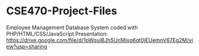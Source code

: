 # CSE470-Project-Files
Employee Management Database System coded with PHP/HTML/CSS/JavaScript
Presentation: https://drive.google.com/file/d/1pWquiBJh5UnMixp6qt0jEUemnV67Eg2M/view?usp=sharing
